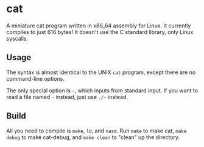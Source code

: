 # cat
A miniature cat program written in x86_64 assembly for Linux. It currently compiles to just 616 bytes!
It doesn't use the C standard library, only Linux syscalls.

## Usage
The syntax is almost identical to the UNIX `cat` program, except there are no command-line options.

The only special option is `-`, which inputs from standard input.
If you want to read a file named `-` instead, just use `./-` instead.

## Build
All you need to compile is `make`, `ld`, and `nasm`.
Run `make` to make cat, `make debug` to make cat-debug, and `make clean` to "clean" up the directory.
